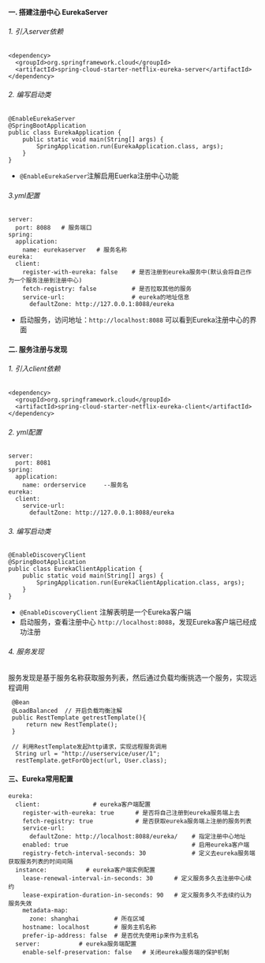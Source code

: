 #### 一. 搭建注册中心 EurekaServer
###### 1. 引入server依赖
```
<dependency>
  <groupId>org.springframework.cloud</groupId>
  <artifactId>spring-cloud-starter-netflix-eureka-server</artifactId>
</dependency>
```
###### 2. 编写启动类
```
@EnableEurekaServer
@SpringBootApplication
public class EurekaApplication {
    public static void main(String[] args) {
        SpringApplication.run(EurekaApplication.class, args);
    }
}
```

* `@EnableEurekaServer`注解启用Euerka注册中心功能

###### 3.yml配置
```
server:
  port: 8088   # 服务端口
spring:
  application:
    name: eurekaserver   # 服务名称
eureka:
  client:
    register-with-eureka: false    # 是否注册到eureka服务中(默认会将自己作为一个服务注册到注册中心)
    fetch-registry: false          # 是否拉取其他的服务
    service-url:                   # eureka的地址信息
      defaultZone: http://127.0.0.1:8088/eureka
```

* 启动服务，访问地址：`http://localhost:8088`  可以看到Eureka注册中心的界面
 
#### 二. 服务注册与发现
###### 1. 引入client依赖
```
<dependency>
  <groupId>org.springframework.cloud</groupId>
  <artifactId>spring-cloud-starter-netflix-eureka-client</artifactId>
</dependency>
```
###### 2. yml配置
```
server:
  port: 8081
spring:
  application:
    name: orderservice     --服务名
eureka:
  client:
    service-url:  
      defaultZone: http://127.0.0.1:8088/eureka
```

###### 3. 编写启动类
```
@EnableDiscoveryClient
@SpringBootApplication
public class EurekaClientApplication {
    public static void main(String[] args) {
        SpringApplication.run(EurekaClientApplication.class, args);
    }
}
```

* `@EnableDiscoveryClient` 注解表明是一个Eureka客户端
* 启动服务，查看注册中心 `http://localhost:8088`，发现Eureka客户端已经成功注册


###### 4. 服务发现
服务发现是基于服务名称获取服务列表，然后通过负载均衡挑选一个服务，实现远程调用

```
 @Bean
 @LoadBalanced  // 开启负载均衡注解
 public RestTemplate getrestTemplate(){
     return new RestTemplate();
 }
 
 // 利用RestTemplate发起http请求，实现远程服务调用
  String url = "http://userservice/user/1";
  restTemplate.getForObject(url, User.class);
```

#### 三、Eureka常用配置
```
eureka:
  client:               # eureka客户端配置
    register-with-eureka: true      # 是否将自己注册到eureka服务端上去
    fetch-registry: true            # 是否获取eureka服务端上注册的服务列表
    service-url:
      defaultZone: http://localhost:8088/eureka/    # 指定注册中心地址
    enabled: true                                   # 启用eureka客户端
    registry-fetch-interval-seconds: 30             # 定义去eureka服务端获取服务列表的时间间隔
  instance:           # eureka客户端实例配置
    lease-renewal-interval-in-seconds: 30      # 定义服务多久去注册中心续约
    lease-expiration-duration-in-seconds: 90   # 定义服务多久不去续约认为服务失效
    metadata-map:
      zone: shanghai          # 所在区域
    hostname: localhost       # 服务主机名称
    prefer-ip-address: false  # 是否优先使用ip来作为主机名
  server:           # eureka服务端配置
    enable-self-preservation: false   # 关闭eureka服务端的保护机制
```
